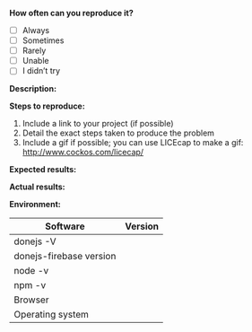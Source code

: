 <!--
Please use the labels on the right to classify your issue as a bug, enhancement, or question.

If you’re filing a bug, please provide the following information:
-->

__How often can you reproduce it?__ <!-- Use [x] to mark your choice. -->

- [ ] Always
- [ ] Sometimes
- [ ] Rarely
- [ ] Unable
- [ ] I didn’t try

<!-- Please provide a detailed description of the issue. Include specific details to help us understand the problem. -->

__Description:__



<!-- List the step-by-step process to reproduce the issue. -->

__Steps to reproduce:__

1. Include a link to your project (if possible)
2. Detail the exact steps taken to produce the problem
3. Include a gif if possible; you can use LICEcap to make a gif: http://www.cockos.com/licecap/

<!-- Describe what you expected to have happen after completing the steps above. -->

__Expected results:__



<!-- Describe what actually happened after completing the steps above. -->

__Actual results:__



<!-- Include details about your environment. -->

__Environment:__

| Software                          | Version
| ------------------------ | -------
| donejs -V                         | 
| donejs-firebase version  | 
| node -v                            | 
| npm -v                             | 
| Browser                           | 
| Operating system           | 